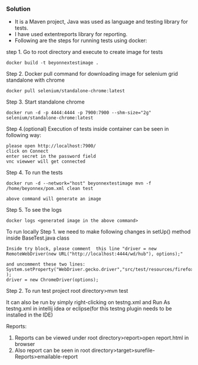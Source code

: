 
### Solution

* It is a Maven project, Java was used as language and testing library for tests.
* I have used extentreports library for reporting.
* Following are the steps for running tests using docker:

step 1. Go to root directory and execute to create image for tests

    docker build -t beyonnextestimage .

Step 2. Docker pull command for downloading image for selenium grid standalone with chrome

    docker pull selenium/standalone-chrome:latest


Step 3. Start standalone chrome

    docker run -d -p 4444:4444 -p 7900:7900 --shm-size="2g" selenium/standalone-chrome:latest

Step 4.(optional) Execution of tests inside container can be seen in following way:

    please open http://localhost:7900/ 
    click on Connect 
    enter secret in the password field
    vnc viewwer will get connected


Step 4. To run the tests

    docker run -d --network="host" beyonnextestimage mvn -f /home/beyonnex/pom.xml clean test

    above command will generate an image

Step 5. To see the logs

    docker logs <generated image in the above command>


To run locally
Step 1. we need to make following changes in setUp() method inside BaseTest.java class

    Inside try block, please comment  this line "driver = new RemoteWebDriver(new URL("http://localhost:4444/wd/hub"), options);"

    and uncomment these two lines:
    System.setProperty("WebDriver.gecko.driver","src/test/resources/firefoxdriver_win32/geckodriver.exe" );
    driver = new ChromeDriver(options);



Step 2. To run test
        project root directory>mvn test

It can also be run by simply right-clicking on testng.xml and Run As testng.xml in intellij idea or eclipse(for this testng plugin needs to be 
installed in the IDE)

Reports:

1. Reports can be viewed under root directory>report>open report.html in browser
2. Also report can be seen  in root directory>target>surefile-Reports>emailable-report


